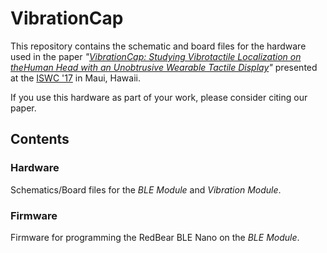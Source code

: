 # VibrationCap

This repository contains the schematic and board files for the hardware used in the paper *"[VibrationCap: Studying Vibrotactile Localization on theHuman Head with an Unobtrusive Wearable Tactile Display](https://dl.acm.org/citation.cfm?doid=3123021.3123047 "VibrationCap")"* presented at the [ISWC '17](http://iswc.net/iswc17/ "ISWC 2017 Homepage") in Maui, Hawaii.

If you use this hardware as part of your work, please consider citing our paper.

## Contents

### Hardware
Schematics/Board files for the _BLE Module_ and _Vibration Module_.

### Firmware
Firmware for programming the RedBear BLE Nano on the _BLE Module_.
